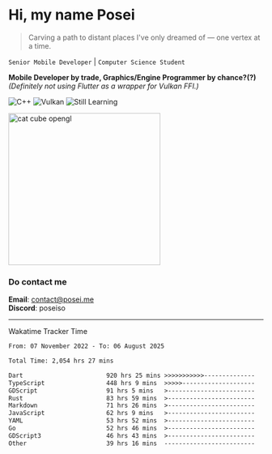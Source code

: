 # Hi, my name Posei

> Carving a path to distant places I've only dreamed of — one vertex at a time.

`Senior Mobile Developer` | `Computer Science Student`  

**Mobile Developer by trade, Graphics/Engine Programmer by chance?(?)**  
_(Definitely not using Flutter as a wrapper for Vulkan FFI.)_

![C++](https://img.shields.io/badge/C++-00599C?style=flat&logo=c%2B%2B&logoColor=white)
![Vulkan](https://img.shields.io/badge/Vulkan-AC162C?style=flat&logo=vulkan&logoColor=white)
![Still Learning](https://img.shields.io/badge/Still%20Learning-FFCC00?style=flat&logoColor=white)

  <img src="https://github.com/user-attachments/assets/54c92bc8-af3e-4bf1-b442-e889f1c01633" width="300" alt="cat cube opengl" />

### Do contact me

**Email**: [contact@posei.me](mailto:contact@posei.me)  
**Discord**: poseiso

---

Wakatime Tracker Time

<!--START_SECTION:waka-->

```txt
From: 07 November 2022 - To: 06 August 2025

Total Time: 2,054 hrs 27 mins

Dart                       920 hrs 25 mins >>>>>>>>>>>--------------   44.81 %
TypeScript                 448 hrs 9 mins  >>>>>--------------------   21.82 %
GDScript                   91 hrs 5 mins   >------------------------   04.43 %
Rust                       83 hrs 59 mins  >------------------------   04.09 %
Markdown                   71 hrs 26 mins  >------------------------   03.48 %
JavaScript                 62 hrs 9 mins   >------------------------   03.03 %
YAML                       53 hrs 52 mins  >------------------------   02.62 %
Go                         52 hrs 46 mins  >------------------------   02.57 %
GDScript3                  46 hrs 43 mins  >------------------------   02.27 %
Other                      39 hrs 16 mins  -------------------------   01.91 %
```

<!--END_SECTION:waka-->
